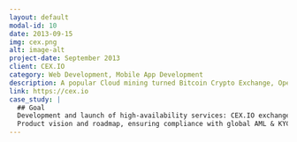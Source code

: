 ```yaml
---
layout: default
modal-id: 10
date: 2013-09-15
img: cex.png
alt: image-alt
project-date: September 2013
client: CEX.IO
category: Web Development, Mobile App Development
description: A popular Cloud mining turned Bitcoin Crypto Exchange, Operating 24/7; 99.9% uptime.
link: https://cex.io
case_study: |
  ## Goal
  Development and launch of high-availability services: CEX.IO exchange and GHash.io mining pool. 
  Product vision and roadmap, ensuring compliance with global AML & KYC regulations, and facilitated company growth from 4 to 150 employees. Additionally, I represented the company at major blockchain conferences, built strategic partnerships, and handled PR during critical moments, such as mitigating the 51% Bitcoin panic.
---
```

